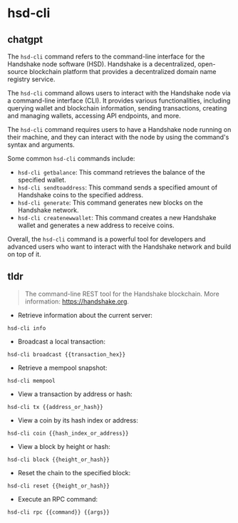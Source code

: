 # hsd-cli 
## chatgpt 
The `hsd-cli` command refers to the command-line interface for the Handshake node software (HSD). Handshake is a decentralized, open-source blockchain platform that provides a decentralized domain name registry service.

The `hsd-cli` command allows users to interact with the Handshake node via a command-line interface (CLI). It provides various functionalities, including querying wallet and blockchain information, sending transactions, creating and managing wallets, accessing API endpoints, and more.

The `hsd-cli` command requires users to have a Handshake node running on their machine, and they can interact with the node by using the command's syntax and arguments.

Some common `hsd-cli` commands include:
- `hsd-cli getbalance`: This command retrieves the balance of the specified wallet.
- `hsd-cli sendtoaddress`: This command sends a specified amount of Handshake coins to the specified address.
- `hsd-cli generate`: This command generates new blocks on the Handshake network.
- `hsd-cli createnewwallet`: This command creates a new Handshake wallet and generates a new address to receive coins.

Overall, the `hsd-cli` command is a powerful tool for developers and advanced users who want to interact with the Handshake network and build on top of it. 

## tldr 
 
> The command-line REST tool for the Handshake blockchain.
> More information: <https://handshake.org>.

- Retrieve information about the current server:

`hsd-cli info`

- Broadcast a local transaction:

`hsd-cli broadcast {{transaction_hex}}`

- Retrieve a mempool snapshot:

`hsd-cli mempool`

- View a transaction by address or hash:

`hsd-cli tx {{address_or_hash}}`

- View a coin by its hash index or address:

`hsd-cli coin {{hash_index_or_address}}`

- View a block by height or hash:

`hsd-cli block {{height_or_hash}}`

- Reset the chain to the specified block:

`hsd-cli reset {{height_or_hash}}`

- Execute an RPC command:

`hsd-cli rpc {{command}} {{args}}`
